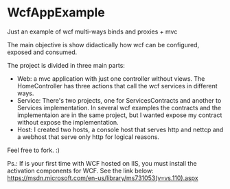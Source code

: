 # WcfAppExample
Just an example of wcf multi-ways binds and proxies + mvc

The main objective is show didactically how wcf can be configured, exposed and consumed. 

The project is divided in three main parts:
- Web: a mvc application with just one controller without views. The HomeController has three actions that call the wcf services in different ways.
- Service: There's two projects, one for ServicesContracts and another to Services implementation. In several wcf examples the contracts and the implementaion are in the same project, but I wanted expose my contract without expose the implementation.
- Host: I created two hosts, a console host that serves http and nettcp and a webhost that serve only http for logical reasons.

Feel free to fork. :)


Ps.: If is your first time with WCF hosted on IIS, you must install the activation components for WCF. See the link below: https://msdn.microsoft.com/en-us/library/ms731053(v=vs.110).aspx
